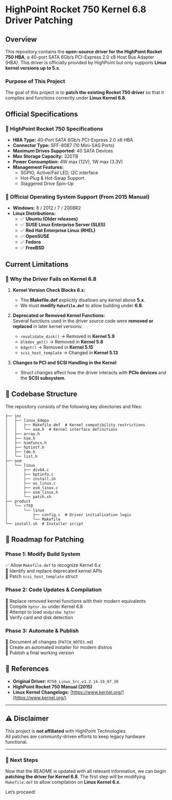 # HighPoint Rocket 750 Kernel 6.8 Driver Patching

## Overview
This repository contains the **open-source driver for the HighPoint Rocket 750 HBA**, a 40-port SATA 6Gb/s PCI-Express 2.0 x8 Host Bus Adapter (HBA). This driver is officially provided by HighPoint but only supports **Linux kernel versions up to 5.x**.

### **Purpose of This Project**
The goal of this project is to **patch the existing Rocket 750 driver** so that it compiles and functions correctly under **Linux Kernel 6.8**.

## **Official Specifications**

### **📌 HighPoint Rocket 750 Specifications**
- **HBA Type:** 40-Port SATA 6Gb/s PCI-Express 2.0 x8 HBA
- **Connector Type:** SFF-8087 (10 Mini-SAS Ports)
- **Maximum Drives Supported:** 40 SATA Devices
- **Max Storage Capacity:** 320TB
- **Power Consumption:** 4W max (12V), 1W max (3.3V)
- **Management Features:**  
  - SGPIO, Active/Fail LED, I2C interface  
  - Hot-Plug & Hot-Swap Support  
  - Staggered Drive Spin-Up

### **📌 Official Operating System Support (From 2015 Manual)**
- **Windows:** 8 / 2012 / 7 / 2008R2  
- **Linux Distributions:**  
  - ✅ **Ubuntu (Older releases)**
  - ✅ **SUSE Linux Enterprise Server (SLES)**
  - ✅ **Red Hat Enterprise Linux (RHEL)**
  - ✅ **OpenSUSE**
  - ✅ **Fedora**
  - ✅ **FreeBSD**

## **Current Limitations**

### **🚨 Why the Driver Fails on Kernel 6.8**

1. **Kernel Version Check Blocks 6.x:**  
   - The **Makefile.def** explicitly disallows any kernel above **5.x**.
   - We must **modify `Makefile.def`** to allow building under **6.8**.

2. **Deprecated or Removed Kernel Functions:**  
   Several functions used in the driver source code were **removed or replaced** in later kernel versions:
   - `revalidate_disk()` → Removed in **Kernel 5.9**
   - `blkdev_get()` → Removed in **Kernel 5.8**
   - `bdget()` → Removed in **Kernel 5.15**
   - `scsi_host_template` → Changed in **Kernel 5.13**

3. **Changes to PCI and SCSI Handling in the Kernel**  
   - Struct changes affect how the driver interacts with **PCIe devices** and the **SCSI subsystem**.

## **📁 Codebase Structure**

The repository consists of the following key directories and files:

```
├── inc
│   ├── linux_64mpa
│   │   ├── Makefile.def  # Kernel compatibility restrictions
│   │   └── osm.h  # Kernel interface definitions
│   ├── array.h
│   ├── him.h
│   ├── himfuncs.h
│   ├── hptintf.h
│   ├── ldm.h
│   └── list.h
├── osm
│   └── linux
│       ├── div64.c
│       ├── hptinfo.c
│       ├── install.sh
│       ├── os_linux.c
│       ├── osm_linux.c
│       ├── osm_linux.h
│       └── patch.sh
├── product
│   └── r750
│       └── linux
│           ├── config.c  # Driver initialization logic
│           └── Makefile
└── install.sh  # Installer script
```

## **🔧 Roadmap for Patching**

### **Phase 1: Modify Build System**
✅ Allow `Makefile.def` to recognize Kernel 6.x  
🔲 Identify and replace deprecated kernel APIs  
🔲 Patch `scsi_host_template` struct  

### **Phase 2: Code Updates & Compilation**
🔲 Replace removed kernel functions with their modern equivalents  
🔲 Compile `hptnr.ko` under Kernel 6.8  
🔲 Attempt to load `modprobe hptnr`  
🔲 Verify card and disk detection  

### **Phase 3: Automate & Publish**
🔲 Document all changes (`PATCH_NOTES.md`)  
🔲 Create an automated installer for modern distros  
🔲 Publish a final working version  

## **🔗 References**
- **Original Driver:** `R750_Linux_Src_v1.2.14-19_07_30`
- **HighPoint Rocket 750 Manual (2015)**
- **Linux Kernel Changelogs:** [https://www.kernel.org/](https://www.kernel.org/)

---

## **⚠️ Disclaimer**
This project is **not affiliated** with HighPoint Technologies.  
All patches are community-driven efforts to keep legacy hardware functional.

---

### **🚀 Next Steps**
Now that the README is updated with all relevant information, we can begin **patching the driver for Kernel 6.8**. The first step will be modifying `Makefile.def` to allow compilation on **Linux Kernel 6.x**.

Let’s proceed!